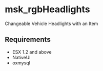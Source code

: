 # msk_rgbHeadlights
Changeable Vehicle Headlights with an Item

## Requirements ##
* ESX 1.2 and above
* NativeUI
* oxmysql